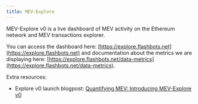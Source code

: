 ```yaml
---
title: MEV-Explore
---
```


MEV-Explore v0 is a live dashboard of MEV activity on the Ethereum network and MEV transactions explorer.

You can access the dashboard here: [https://explore.flashbots.net](https://explore.flashbots.net) and documentation about the metrics we are displaying here: [https://explore.flashbots.net/data-metrics](https://explore.flashbots.net/data-metrics).

Extra resources:

- Explore v0 launch blogpost: [Quantifying MEV: Introducing MEV-Explore v0](https://medium.com/flashbots/quantifying-mev-introducing-mev-explore-v0-5ccbee0f6d02)
